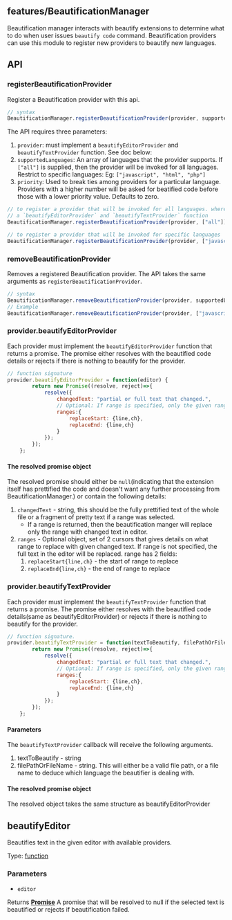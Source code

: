 <!-- Generated by documentation.js. Update this documentation by updating the source code. -->

## features/BeautificationManager

Beautification manager interacts with beautify extensions to determine what to do when user issues `beautify code`
command. Beautification providers can use this module to register new providers to beautify new languages.

## API

### registerBeautificationProvider

Register a Beautification provider with this api.

```js
// syntax
BeautificationManager.registerBeautificationProvider(provider, supportedLanguages, priority);
```

The API requires three parameters:

1.  `provider`: must implement a  `beautifyEditorProvider` and `beautifyTextProvider` function. See doc below:
2.  `supportedLanguages`: An array of languages that the provider supports. If `["all"]` is supplied, then the
    provider will be invoked for all languages. Restrict to specific languages: Eg: `["javascript", "html", "php"]`
3.  `priority`: Used to break ties among providers for a particular language. Providers with a higher number
    will be asked for beatified code before those with a lower priority value. Defaults to zero.

```js
// to register a provider that will be invoked for all languages. where provider is any object that implements
// a `beautifyEditorProvider` and `beautifyTextProvider` function
BeautificationManager.registerBeautificationProvider(provider, ["all"]);

// to register a provider that will be invoked for specific languages
BeautificationManager.registerBeautificationProvider(provider, ["javascript", "html", "php"]);
```

### removeBeautificationProvider

Removes a registered Beautification provider. The API takes the same arguments as `registerBeautificationProvider`.

```js
// syntax
BeautificationManager.removeBeautificationProvider(provider, supportedLanguages);
// Example
BeautificationManager.removeBeautificationProvider(provider, ["javascript", "html"]);
```

### provider.beautifyEditorProvider

Each provider must implement the `beautifyEditorProvider` function that returns a promise. The promise either resolves with
the beautified code details or rejects if there is nothing to beautify for the provider.

```js
// function signature
provider.beautifyEditorProvider = function(editor) {
        return new Promise((resolve, reject)=>{
            resolve({
                changedText: "partial or full text that changed.",
                // Optional: If range is specified, only the given range will be replaced. else full text is replaced
                ranges:{
                    replaceStart: {line,ch},
                    replaceEnd: {line,ch}
                }
            });
        });
    };
```

#### The resolved promise object

The resolved promise should either be `null`(indicating that the extension itself has prettified the code and
doesn't want any further processing from BeautificationManager.) or contain the following details:

1.  `changedText` - string, this should be the fully prettified text of the whole file or a fragment of pretty text
    if a range was selected.
    *   If a range is returned, then the beautification manger will replace only the range with changed text in editor.
2.  `ranges` - Optional object, set of 2 cursors that gives details on what range to replace with given changed text.
    If range is not specified, the full text in the editor will be replaced. range has 2 fields:
    1.  `replaceStart{line,ch}` - the start of range to replace
    2.  `replaceEnd{line,ch}` - the end of range to replace

### provider.beautifyTextProvider

Each provider must implement the `beautifyTextProvider` function that returns a promise.
The promise either resolves with the beautified code details(same as beautifyEditorProvider) or rejects if
there is nothing to beautify for the provider.

```js
// function signature.
provider.beautifyTextProvider = function(textToBeautify, filePathOrFileName) {
        return new Promise((resolve, reject)=>{
            resolve({
                changedText: "partial or full text that changed.",
                // Optional: If range is specified, only the given range is assumed changed. else full text changed.
                ranges:{
                    replaceStart: {line,ch},
                    replaceEnd: {line,ch}
                }
            });
        });
    };
```

#### Parameters

The `beautifyTextProvider` callback will receive the following arguments.

1.  textToBeautify - string
2.  filePathOrFileName - string. This will either be a valid file path, or a file name to deduce which language the
    beautifier is dealing with.

#### The resolved promise object

The resolved object takes the same structure as beautifyEditorProvider

## beautifyEditor

Beautifies text in the given editor with available providers.

Type: [function][1]

### Parameters

*   `editor`  

Returns **[Promise][2]** A promise that will be resolved to null if the selected text is beautified or rejects
if beautification failed.

[1]: https://developer.mozilla.org/docs/Web/JavaScript/Reference/Statements/function

[2]: https://developer.mozilla.org/docs/Web/JavaScript/Reference/Global_Objects/Promise
